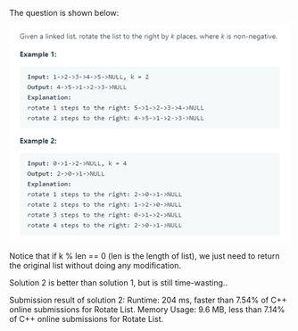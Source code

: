 The question is shown below:

![image](https://github.com/MingCheng991129/Solutions-to-Leetcode-Problems/blob/master/61.%20Rotate%20List/question.png)

Notice that if k % len == 0 (len is the length of list), we just need to return the original list without doing any modification.

Solution 2 is better than solution 1, but is still time-wasting..

Submission result of solution 2:
Runtime: 204 ms, faster than 7.54% of C++ online submissions for Rotate List.
Memory Usage: 9.6 MB, less than 7.14% of C++ online submissions for Rotate List.


